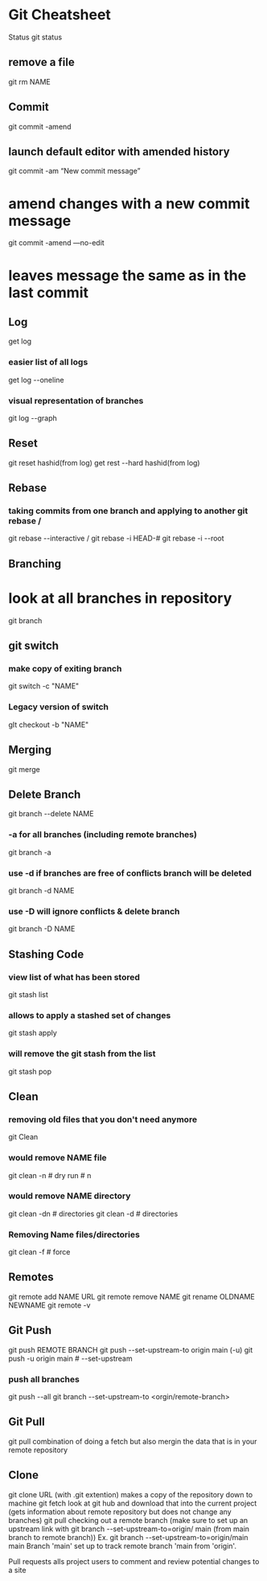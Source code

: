 # Git Cheatsheet


Status
git status

## remove a file
git rm NAME


## Commit
git commit -amend 
## launch default editor with amended history
git commit -am “New commit message” 
# amend changes with a new commit message
git commit -amend —no-edit 
# leaves message the same as in the last commit

## Log
get log
### easier list of all logs
get log --oneline
### visual representation of branches
git log --graph

## Reset
git reset hashid(from log)
get rest --hard hashid(from log)

## Rebase
### taking commits from one branch and applying to another git rebase <branch>/<commit>
git rebase --interactive <branch>/<commit>
git rebase -i HEAD-#
git rebase -i --root

## Branching
# look at all branches in repository
git branch

## git switch
### make copy of exiting branch
git switch -c "NAME"
### Legacy version of switch
gIt checkout -b "NAME" 

## Merging
git merge <branch>

## Delete Branch
git branch --delete NAME
### -a for all branches (including remote branches)
git branch -a
### use -d if branches are free of conflicts branch will be deleted
git branch -d NAME
### use -D will ignore conflicts & delete branch 
git branch -D NAME 

## Stashing Code
### view list of what has been stored
git stash list
### allows to apply a stashed set of changes
git stash apply
### will remove the git stash from the list
git stash pop

## Clean
### removing old files that you don't need anymore
git Clean 
### would remove NAME file
git clean -n # dry run # n
### would remove NAME directory
git clean -dn # directories
git clean -d # directories
### Removing Name files/directories
git clean -f # force

## Remotes
git remote add NAME URL
git remote remove NAME
git rename OLDNAME NEWNAME
git remote -v

## Git Push
git push REMOTE BRANCH
git push --set-upstream-to origin main (-u)
git push -u origin main # --set-upstream
### push all branches
git push --all
git branch --set-upstream-to <orgin/remote-branch>

## Git Pull
git pull
combination of doing a fetch but also mergin the data that is in your remote repository

## Clone 
git clone URL (with .git extention)
makes a copy of the repository down to machine
git fetch
look at git hub and download that into the current project (gets information about remote repository but does not change any branches)
git pull
checking out a remote branch (make sure to set up an upstream link with git branch --set-upstream-to=origin/<branch> main (from main branch to remote branch))
Ex. git branch --set-upstream-to=origin/main main
    Branch 'main' set up to track remote branch 'main from 'origin'.

Pull requests alls project users to comment and review potential changes to a site
